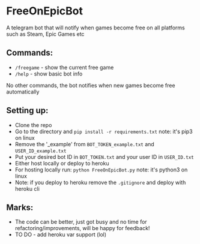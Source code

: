 # FreeOnEpicBot
A telegram bot that will notify when games become free on all platforms such as Steam, Epic Games etc

## Commands:
- `/freegame` - show the current free game
- `/help` - show basic bot info

No other commands, the bot notifies when new games become free automatically

## Setting up: 
- Clone the repo
- Go to the directory and `pip install -r requirements.txt` note: it's pip3 on linux
- Remove the '_example' from `BOT_TOKEN_example.txt` and `USER_ID_example.txt`
- Put your desired bot ID in `BOT_TOKEN.txt` and your user ID in `USER_ID.txt`
- Either host locally or deploy to heroku
- For hosting locally run: `python FreeOnEpicBot.py` note: it's python3 on linux
- Note: if you deploy to heroku remove the `.gitignore` and deploy with heroku cli


## Marks:
- The code can be better, just got busy and no time for refactoring/improvements, will be happy for feedback!
- TO DO - add heroku var support (lol)
